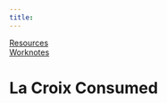 ```yaml
---
title: 
---
```

[Resources](./resources.md)  
[Worknotes](./worknotes.md)

<h1>La Croix Consumed<span id="la-croix"></span></h1>

<script>
        let la_croix = document.getElementById("la-croix");
        let la_croix_consumed
        let today = new Date();
        la_croix.innerHTML = la_croix_consumed;

        function calculate_la_croix() {
            let tomorrow = new Date();
            tomorrow.setTime(today.getTime() + la_croix_consumed * 86400000);
            la_croix.innerHTML = tomorrow;
        }
</script>